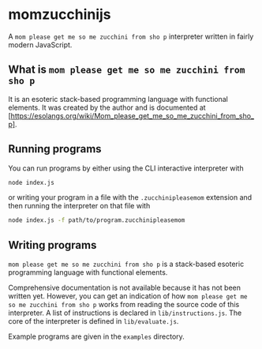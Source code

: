 # momzucchinijs
A `mom please get me so me zucchini from sho p` interpreter written in fairly modern JavaScript.

## What is `mom please get me so me zucchini from sho p`
It is an esoteric stack-based programming language with functional elements.
It was created by the author and is documented at [https://esolangs.org/wiki/Mom_please_get_me_so_me_zucchini_from_sho_p].

## Running programs
You can run programs by either using the CLI interactive interpreter with
```bash
node index.js
```
or writing your program in a file with the `.zucchinipleasemom` extension and then running the interpreter on that file with
```bash
node index.js -f path/to/program.zucchinipleasemom
```

## Writing programs
`mom please get me so me zucchini from sho p` is a stack-based esoteric programming language with functional elements.

Comprehensive documentation is not available because it has not been written yet. However, you can get an indication of how `mom please get me so me zucchini from sho p` works from reading the source code of this interpreter. A list of instructions is declared in `lib/instructions.js`. The core of the interpreter is defined in `lib/evaluate.js`.

Example programs are given in the `examples` directory.
